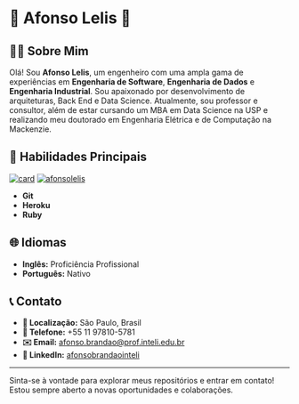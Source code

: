 # 🌟 Afonso Lelis 🌟

## 👨‍💻 Sobre Mim

Olá! Sou **Afonso Lelis**, um engenheiro com uma ampla gama de experiências em **Engenharia de Software**, **Engenharia de Dados** e **Engenharia Industrial**. Sou apaixonado por desenvolvimento de arquiteturas, Back End e Data Science. Atualmente, sou professor e consultor, além de estar cursando um MBA em Data Science na USP e realizando meu doutorado em Engenharia Elétrica e de Computação na Mackenzie.

## 🚀 Habilidades Principais

[![card](https://github-readme-stats.vercel.app/api?username=afonsobrandaointeli&theme=dark&show_icons=true)](https://github.com/afonsolelis/)
[![afonsolelis](https://github-readme-stats.vercel.app/api/top-langs/?username=afonsobrandaointeli&hide=html&layout=compact&theme=dark)](https://github.com/afonsolelis/)

- **Git**
- **Heroku**
- **Ruby**

## 🌐 Idiomas

- **Inglês:** Proficiência Profissional
- **Português:** Nativo

## 📞 Contato

- **📍 Localização:** São Paulo, Brasil
- **📱 Telefone:** +55 11 97810-5781
- **✉️ Email:** [afonso.brandao@prof.inteli.edu.br](mailto:afonso.brandao@prof.inteli.edu.br)
- **🔗 LinkedIn:** [afonsobrandaointeli](https://www.linkedin.com/in/afonsolelis)

---

Sinta-se à vontade para explorar meus repositórios e entrar em contato! Estou sempre aberto a novas oportunidades e colaborações.
